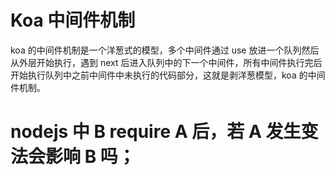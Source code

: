 # Koa 中间件机制

koa 的中间件机制是一个洋葱式的模型，多个中间件通过 use 放进一个队列然后从外层开始执行，遇到 next 后进入队列中的下一个中间件，所有中间件执行完后开始执行队列中之前中间件中未执行的代码部分，这就是剥洋葱模型，koa 的中间件机制。

# nodejs 中 B require A 后，若 A 发生变法会影响 B 吗；
